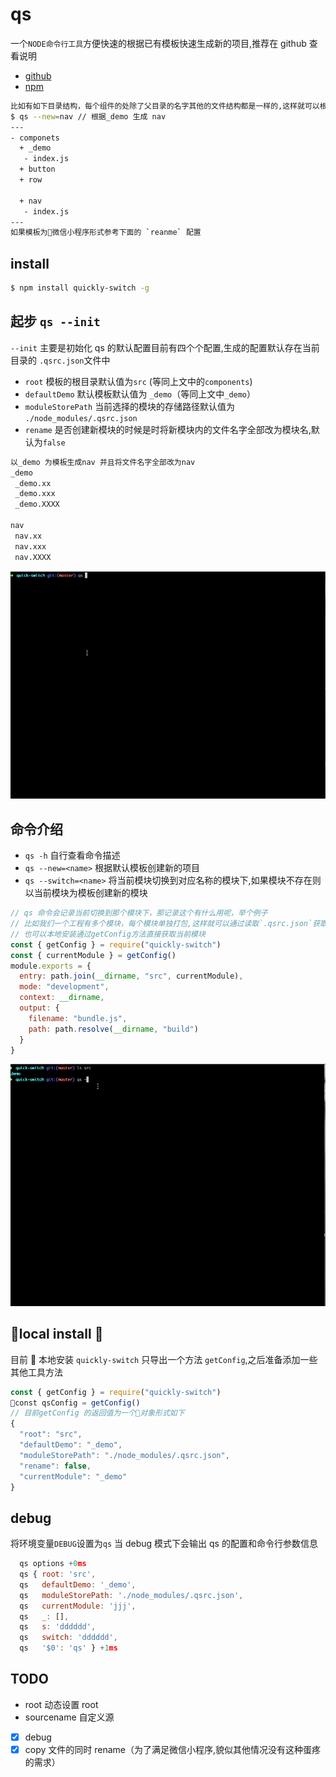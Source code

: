 # qs

一个`NODE命令行工具`方便快速的根据已有模板快速生成新的项目,推荐在 github 查看说明

- [github](https://github.com/advence-liz/quick-switch)
- [npm](https://www.npmjs.com/package/quickly-switch)

```bash
比如有如下目录结构，每个组件的处除了父目录的名字其他的文件结构都是一样的,这样就可以根据 qs 命令快速的创建新的组件
$ qs --new=nav // 根据_demo 生成 nav
---
- componets
  + _demo
   - index.js
  + button
  + row

  + nav
   - index.js
---
如果模板为微信小程序形式参考下面的 `reanme` 配置
```

## install

```bash
$ npm install quickly-switch -g
```

## 起步 `qs --init`

`--init` 主要是初始化 qs 的默认配置目前有四个个配置,生成的配置默认存在当前目录的 `.qsrc.json`文件中

- `root` 模板的根目录默认值为`src` (等同上文中的`components`)
- `defaultDemo` 默认模板默认值为 `_demo`（等同上文中`_demo`）
- `moduleStorePath` 当前选择的模块的存储路径默认值为 `./node_modules/.qsrc.json`
- `rename` 是否创建新模块的时候是时将新模块内的文件名字全部改为模块名,默认为`false`

```bash
以_demo 为模板生成nav 并且将文件名字全部改为nav
_demo
 _demo.xx
 _demo.xxx
 _demo.XXXX

nav
 nav.xx
 nav.xxx
 nav.XXXX
```

![](img/qsinit.gif)

## 命令介绍

- `qs -h` 自行查看命令描述
- `qs --new=<name>` 根据默认模板创建新的项目
- `qs --switch=<name>` 将当前模块切换到对应名称的模块下,如果模块不存在则以当前模块为模板创建新的模块

```js
// qs 命令会记录当前切换到那个模块下，那记录这个有什么用呢，举个例子
// 比如我们一个工程有多个模块，每个模块单独打包,这样就可以通过读取`.qsrc.json`获取当前模块动态打包
// 也可以本地安装通过getConfig方法直接获取当前模块
const { getConfig } = require("quickly-switch")
const { currentModule } = getConfig()
module.exports = {
  entry: path.join(__dirname, "src", currentModule),
  mode: "development",
  context: __dirname,
  output: {
    filename: "bundle.js",
    path: path.resolve(__dirname, "build")
  }
}
```

![](img/qsnew.gif)

## local install 

目前  本地安装 `quickly-switch` 只导出一个方法 `getConfig`,之后准备添加一些其他工具方法

```js
const { getConfig } = require("quickly-switch")
const qsConfig = getConfig()
// 目前getConfig 的返回值为一个对象形式如下
{
  "root": "src",
  "defaultDemo": "_demo",
  "moduleStorePath": "./node_modules/.qsrc.json",
  "rename": false,
  "currentModule": "_demo"
}
```

## debug

将环境变量`DEBUG`设置为`qs` 当 debug 模式下会输出 qs 的配置和命令行参数信息

```js
  qs options +0ms
  qs { root: 'src',
  qs   defaultDemo: '_demo',
  qs   moduleStorePath: './node_modules/.qsrc.json',
  qs   currentModule: 'jjj',
  qs   _: [],
  qs   s: 'dddddd',
  qs   switch: 'dddddd',
  qs   '$0': 'qs' } +1ms
```

## TODO

- root 动态设置 root
- sourcename 自定义源
- [x] debug
- [x] copy 文件的同时 rename（为了满足微信小程序,貌似其他情况没有这种蛋疼的需求）
